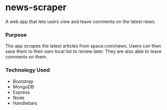 # news-scraper
A web app that lets users view and leave comments on the latest news.

### Purpose
The app scrapes the latest articles from space.com/news. Users can then save them to their own local list to review later. They are also able to leave comments on them.

### Technology Used
- Bootstrap
- MongoDB
- Express
- Node
- Handlebars
